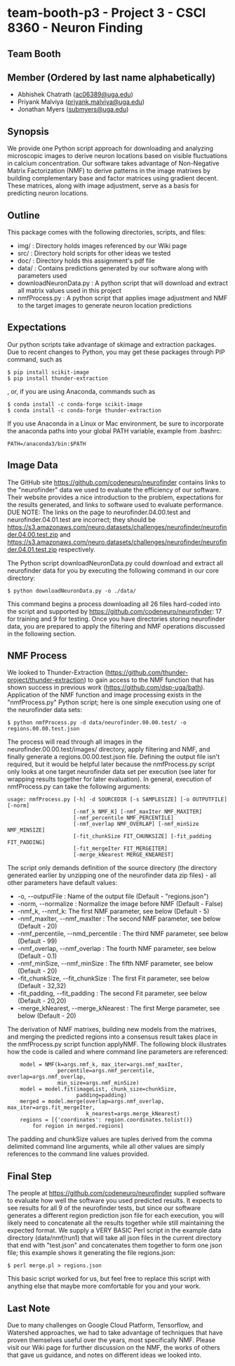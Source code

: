 # team-booth-p3 - Project 3 - CSCI 8360 - Neuron Finding
## Team Booth

## Member (Ordered by last name alphabetically)
* Abhishek Chatrath (ac06389@uga.edu)
* Priyank Malviya (priyank.malviya@uga.edu)
* Jonathan Myers (submyers@uga.edu)

## Synopsis

We provide one Python script approach for downloading and analyzing microscopic images to derive neuron locations based on visible fluctuations in calcium concentration. Our software takes advantage of Non-Negative Matrix Factorization (NMF) to derive patterns in the image matrixes by building complementary base and factor matrices using gradient decent. These matrices, along with image adjustment, serve as a basis for predicting neuron locations.

## Outline

This package comes with the following directories, scripts, and files:

* img/ : Directory holds images referenced by our Wiki page
* src/ : Directory hold scripts for other ideas we tested
* doc/ : Directory holds this assignment's pdf file
* data/ : Contains predictions generated by our software along with parameters used
* downloadNeuronData.py : A python script that will download and extract all matrix values used in this project
* nmfProcess.py : A python script that applies image adjustment and NMF to the target images to generate neuron location predictions

## Expectations

Our python scripts take advantage of skimage and extraction packages. Due to recent changes to Python, you may get these packages through PIP command, such as 

```
$ pip install scikit-image
$ pip install thunder-extraction
```

, or, if you are using Anaconda, commands such as

```
$ conda install -c conda-forge scikit-image
$ conda install -c conda-forge thunder-extraction
```

If you use Anaconda in a Linux or Mac environment, be sure to incorporate the anaconda paths into your global PATH variable, example from .bashrc:

```
PATH=/anaconda3/bin:$PATH
```

## Image Data

The GitHub site https://github.com/codeneuro/neurofinder contains links to the "neurofinder" data we used to evaluate the efficiency of our software. Their website provides a nice introduction to the problem, expectations for the results generated, and links to software used to evaluate performance. DUE NOTE: The links on the page to neurofinder.04.00.test and neurofinder.04.01.test are incorrect; they should be https://s3.amazonaws.com/neuro.datasets/challenges/neurofinder/neurofinder.04.00.test.zip and https://s3.amazonaws.com/neuro.datasets/challenges/neurofinder/neurofinder.04.01.test.zip respectively.

The Python script downloadNeuronData.py could download and extract all neurofinder data for you by executing the following command in our core directory:

```
$ python downloadNeuronData.py -o ./data/
```

This command begins a process downloading all 26 files hard-coded into the script and supported by https://github.com/codeneuro/neurofinder: 17 for training and 9 for testing. Once you have directories storing neurofinder data, you are prepared to apply the filtering and NMF operations discussed in the following section.

## NMF Process

We looked to Thunder-Extraction (https://github.com/thunder-project/thunder-extraction) to gain access to the NMF function that has shown success in previous work (https://github.com/dsp-uga/bath). Application of the NMF function and image processing exists in the "nmfProcess.py" Python script; here is one simple execution using one of the neurofinder data sets:


```
$ python nmfProcess.py -d data/neurofinder.00.00.test/ -o regions.00.00.test.json
```


The process will read through all images in the neurofinder.00.00.test/images/ directory, apply filtering and NMF, and finally generate a regions.00.00.test.json file. Defining the output file isn't required, but it would be helpful later because the nmfProcess.py script only looks at one target neurofinder data set per execution (see later for wrapping results together for later evaluation). In general, execution of nmfProcess.py can take the following arguments:

```
usage: nmfProcess.py [-h] -d SOURCEDIR [-s SAMPLESIZE] [-o OUTPUTFILE] [-norm]
                     [-nmf_k NMF_K] [-nmf_maxIter NMF_MAXITER]
                     [-nmf_percentile NMF_PERCENTILE]
                     [-nmf_overlap NMF_OVERLAP] [-nmf_minSize NMF_MINSIZE]
                     [-fit_chunkSize FIT_CHUNKSIZE] [-fit_padding FIT_PADDING]
                     [-fit_mergeIter FIT_MERGEITER]
                     [-merge_kNearest MERGE_KNEAREST]
```


The script only demands definition of the source directory (the directory generated earlier by unzipping one of the neurofinder data zip files) - all other parameters have default values:


* -o, --outputFile : Name of the output file (Default - "regions.json")
* -norm, --normalize : Normalize the image before NMF (Default - False)
* -nmf_k, --nmf_k: The first NMF parameter, see below (Default - 5)
* -nmf_maxIter, --nmf_maxIter : The second NMF parameter, see below (Default - 20)
* -nmf_percentile, --nmd_percentile : The third NMF parameter, see below (Default - 99)
* -nmf_overlap, --nmf_overlap : The fourth NMF parameter, see below (Default - 0.1)
* -nmf_minSize, --nmf_minSize : The fifth NMF parameter, see below (Default - 20)
* -fit_chunkSize, --fit_chunkSize : The first Fit parameter, see below (Default - 32,32)
* -fit_padding, --fit_padding : The second Fit parameter, see below (Default - 20,20)
* -merge_kNearest, --merge_kNearest : The first Merge parameter, see below (Default - 20)


The derivation of NMF matrixes, building new models from the matrixes, and merging the predicted regions into a consensus result takes place in the nmfProcess.py script function applyNMF. The following block illustrates how the code is called and where command line parameters are referenced:


```
    model = NMF(k=args.nmf_k, max_iter=args.nmf_maxIter,
                percentile=args.nmf_percentile, overlap=args.nmf_overlap,
                min_size=args.nmf_minSize)
    model = model.fit(imageList, chunk_size=chunkSize,
                      padding=padding)
    merged = model.merge(overlap=args.nmf_overlap, max_iter=args.fit_mergeIter,
                         k_nearest=args.merge_kNearest)
    regions = [{'coordinates': region.coordinates.tolist()}
        for region in merged.regions]
```


The padding and chunkSize values are tuples derived from the comma delimited command line arguments, while all other values are simply references to the command line values provided.

## Final Step

The people at https://github.com/codeneuro/neurofinder supplied software to evaluate how well the software you used predicted results. It expects to see results for all 9 of the neurofinder tests, but since our software generates a different region prediction json file for each execution, you will likely need to concatenate all the results together while still maintaining the expected format. We supply a VERY BASIC Perl script in the example data directory (data/nmf/run1) that will take all json files in the current directory that end with "test.json" and concatenates them together to form one json file; this example shows it generating the file regions.json:


```
$ perl merge.pl > regions.json
```


This basic script worked for us, but feel free to replace this script with anything else that maybe more comfortable for you and your work.

## Last Note

Due to many challenges on Google Cloud Platform, Tensorflow, and Watershed approaches, we had to take advantage of techniques that have proven themselves useful over the years, most specifically NMF. Please visit our Wiki page for further discussion on the NMF, the works of others that gave us guidance, and notes on different ideas we looked into.

 
